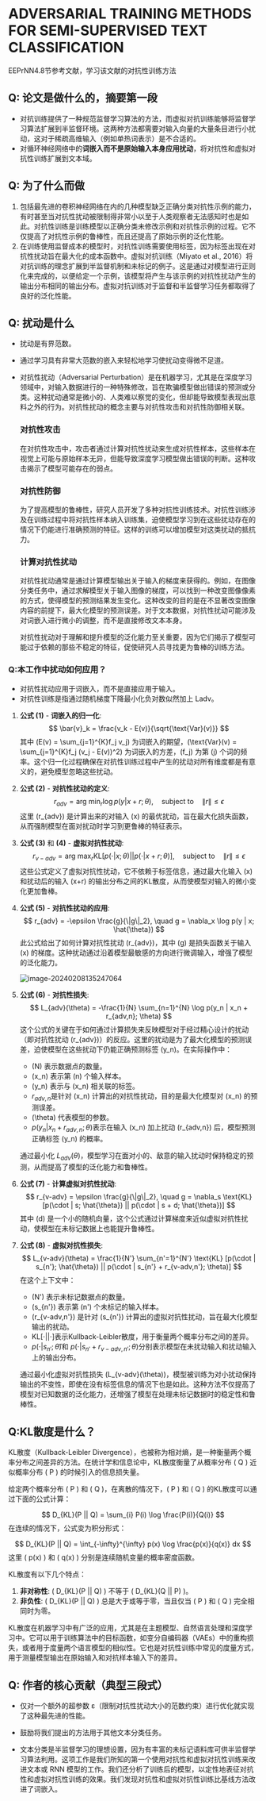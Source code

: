 # ADVERSARIAL TRAINING METHODS FOR SEMI-SUPERVISED TEXT CLASSIFICATION

EEPrNN4.8节参考文献，学习该文献的对抗性训练方法

## Q: 论文是做什么的，摘要第一段

- 对抗训练提供了一种规范监督学习算法的方法，而虚拟对抗训练能够将监督学习算法扩展到半监督环境。这两种方法都需要对输入向量的大量条目进行小扰动，这对于稀疏高维输入（例如单热词表示）是不合适的。
- 对循环神经网络中的**词嵌入而不是原始输入本身应用扰动**，将对抗性和虚拟对抗性训练扩展到文本域。

## Q: 为了什么而做

1. 包括最先进的卷积神经网络在内的几种模型缺乏正确分类对抗性示例的能力，有时甚至当对抗性扰动被限制得非常小以至于人类观察者无法感知时也是如此。对抗性训练是训练模型以正确分类未修改示例和对抗性示例的过程。它不仅提高了对抗性示例的鲁棒性，而且还提高了原始示例的泛化性能。
2. 在训练使用监督成本的模型时，对抗性训练需要使用标签，因为标签出现在对抗性扰动旨在最大化的成本函数中。虚拟对抗训练（Miyato et al., 2016）将对抗训练的理念扩展到半监督机制和未标记的例子。这是通过对模型进行正则化来完成的，以便给定一个示例，该模型将产生与该示例的对抗性扰动产生的输出分布相同的输出分布。虚拟对抗训练对于监督和半监督学习任务都取得了良好的泛化性能。

## Q:  扰动是什么

- 扰动是有界范数。

- 通过学习具有非常大范数的嵌入来轻松地学习使扰动变得微不足道。

- 对抗性扰动（Adversarial Perturbation）是在机器学习，尤其是在深度学习领域中，对输入数据进行的一种特殊修改，旨在欺骗模型做出错误的预测或分类。这种扰动通常是微小的、人类难以察觉的变化，但却能导致模型表现出意料之外的行为。对抗性扰动的概念主要与对抗性攻击和对抗性防御相关联。

  ### 对抗性攻击
  在对抗性攻击中，攻击者通过计算对抗性扰动来生成对抗性样本，这些样本在视觉上可能与原始样本无异，但能导致深度学习模型做出错误的判断。这种攻击揭示了模型可能存在的弱点。

  ### 对抗性防御
  为了提高模型的鲁棒性，研究人员开发了多种对抗性训练技术。对抗性训练涉及在训练过程中将对抗性样本纳入训练集，迫使模型学习到在这些扰动存在的情况下仍能进行准确预测的特征。这样的训练可以增加模型对这类扰动的抵抗力。

  ### 计算对抗性扰动
  对抗性扰动通常是通过计算模型输出关于输入的梯度来获得的。例如，在图像分类任务中，通过求解模型关于输入图像的梯度，可以找到一种改变图像像素的方式，使得模型的预测结果发生变化。这种改变的目的是在不显著改变图像内容的前提下，最大化模型的预测误差。对于文本数据，对抗性扰动可能涉及对词嵌入进行微小的调整，而不是直接修改文本本身。

  对抗性扰动对于理解和提升模型的泛化能力至关重要，因为它们揭示了模型可能过于依赖的那些不稳定的特征，促使研究人员寻找更为鲁棒的训练方法。


### Q:本工作中扰动如何应用？

- 对抗性扰动应用于词嵌入，而不是直接应用于输入。
- 对抗性训练是指通过随机梯度下降最小化负对数似然加上 Ladv。

1. **公式 (1)** - **词嵌入的归一化**:
   $$
   \bar{v}_k = \frac{v_k - E(v)}{\sqrt{\text{Var}(v)}}
   $$
   其中 \(E(v) = \sum_{j=1}^{K}f_j v_j\) 为词嵌入的期望，\(\text{Var}(v) = \sum_{j=1}^{K}f_j (v_j - E(v))^2\) 为词嵌入的方差，\(f_j\) 为第 \(j\) 个词的频率。这个归一化过程确保在对抗性训练过程中产生的扰动对所有维度都是有意义的，避免模型忽略这些扰动。

2. **公式 (2)** - **对抗性扰动的定义**:
   $$
   r_{adv} = \text{arg min}_r \log p(y | x + r; \theta), \quad \text{subject to} \quad \|r\| \leq \epsilon
   $$
   这里 \(r_{adv}\) 是计算出来的对输入 \(x\) 的最优扰动，旨在最大化损失函数，从而强制模型在面对扰动时学习到更鲁棒的特征表示。

3. **公式 (3)** 和 **(4)** - **虚拟对抗性扰动**:
   $$
   r_{v-adv} = \text{arg max}_r \text{KL}[p(\cdot | x; \theta) || p(\cdot | x + r; \theta)], \quad \text{subject to} \quad \|r\| \leq \epsilon
   $$
   这些公式定义了虚拟对抗性扰动，它不依赖于标签信息，通过最大化输入 \(x\) 和扰动后的输入 \(x+r\) 的输出分布之间的KL散度，从而使模型对输入的微小变化更加鲁棒。

4. **公式 (5)** - **对抗性扰动的应用**:
   $$
   r_{adv} = -\epsilon \frac{g}{\|g\|_2}, \quad g = \nabla_x \log p(y | x; \hat{\theta})
   $$
   此公式给出了如何计算对抗性扰动 \(r_{adv}\)，其中 \(g\) 是损失函数关于输入 \(x\) 的梯度。这种扰动通过沿着模型最敏感的方向进行微调输入，增强了模型的泛化能力。

   ![image-20240208135247064](image-20240208135247064.png)
   
5. **公式 (6)** - **对抗性损失**:
   $$
   L_{adv}(\theta) = -\frac{1}{N} \sum_{n=1}^{N} \log p(y_n | x_n + r_{adv,n}; \theta)
   $$
   这个公式的关键在于如何通过计算损失来反映模型对于经过精心设计的扰动（即对抗性扰动 \(r_{adv}\)）的反应。这里的扰动是为了最大化模型的预测误差，迫使模型在这些扰动下仍能正确预测标签 \(y_n\)。在实际操作中：

   - \(N\) 表示数据点的数量。
   - \(x_n\) 表示第 \(n\) 个输入样本。
   - \(y_n\) 表示与 \(x_n\) 相关联的标签。
   - $r_{adv,n}$是针对 \(x_n\) 计算出的对抗性扰动，目的是最大化模型对 \(x_n\) 的预测误差。
   - \(\theta\) 代表模型的参数。
   - $p(y_n | x_n + r_{adv,n}; \theta)$表示在输入 \(x_n\) 加上扰动 \(r_{adv,n}\) 后，模型预测正确标签 \(y_n\) 的概率。
   
   通过最小化 $L_{adv}(\theta)$，模型学习在面对小的、敌意的输入扰动时保持稳定的预测，从而提高了模型的泛化能力和鲁棒性。
   
6. **公式 (7)** - **计算虚拟对抗性扰动**:
   $$
   r_{v-adv} = \epsilon \frac{g}{\|g\|_2}, \quad g = \nabla_s \text{KL} [p(\cdot | s; \hat{\theta}) || p(\cdot | s + d; \hat{\theta})]
   $$
   其中 \(d\) 是一个小的随机向量，这个公式通过计算梯度来近似虚拟对抗性扰动，使模型在未标记数据上也能提升鲁棒性。

7. **公式 (8)** - **虚拟对抗性损失**:
   $$
   L_{v-adv}(\theta) = \frac{1}{N'} \sum_{n'=1}^{N'} \text{KL} [p(\cdot | s_{n'}; \hat{\theta}) || p(\cdot | s_{n'} + r_{v-adv,n'}; \theta)]
   $$
   在这个上下文中：
   
   - \(N'\) 表示未标记数据点的数量。
   - \(s_{n'}\) 表示第 \(n'\) 个未标记的输入样本。
   - \(r_{v-adv,n'}\) 是针对 \(s_{n'}\) 计算出的虚拟对抗性扰动，旨在最大化模型输出的扰动。
   - $\text{KL}[\cdot||\cdot]$表示Kullback-Leibler散度，用于衡量两个概率分布之间的差异。
   - $p(\cdot | s_{n'}; \hat{\theta})$和 $p(\cdot | s_{n'} + r_{v-adv,n'}; \theta)$分别表示模型在未扰动输入和扰动输入上的输出分布。
   
   通过最小化虚拟对抗性损失 \(L_{v-adv}(\theta)\)，模型被训练为对小扰动保持输出的不变性，即使在没有标签信息的情况下也是如此。这种方法不仅提高了模型对已知数据的泛化能力，还增强了模型在处理未标记数据时的稳定性和鲁棒性。

## Q:KL散度是什么？

KL散度（Kullback-Leibler Divergence），也被称为相对熵，是一种衡量两个概率分布之间差异的方法。在统计学和信息论中，KL散度衡量了从概率分布 \( Q \) 近似概率分布 \( P \) 的时候引入的信息损失量。

给定两个概率分布 \( P \) 和 \( Q \)，在离散的情况下，\( P \) 和 \( Q \) 的KL散度可以通过下面的公式计算：

$$
D_{KL}(P || Q) = \sum_{i} P(i) \log \frac{P(i)}{Q(i)}
$$
在连续的情况下，公式变为积分形式：

$$
D_{KL}(P || Q) = \int_{-\infty}^{\infty} p(x) \log \frac{p(x)}{q(x)} dx
$$
这里 \( p(x) \) 和 \( q(x) \) 分别是连续随机变量的概率密度函数。

KL散度有以下几个特点：

1. **非对称性**: \( D_{KL}(P || Q) \) 不等于 \( D_{KL}(Q || P) \)。
2. **非负性**: \( D_{KL}(P || Q) \) 总是大于或等于零，当且仅当 \( P \) 和 \( Q \) 完全相同时为零。

KL散度在机器学习中有广泛的应用，尤其是在主题模型、自然语言处理和深度学习中。它可以用于训练算法中的目标函数，如变分自编码器（VAEs）中的重构损失，或者用于度量两个语言模型的相似性。它也是对抗性训练中常见的度量方式，用于测量模型输出在原始输入和对抗样本输入下的差异。

## Q: 作者的核心贡献（典型三段式）

- 仅对一个额外的超参数 ε（限制对抗性扰动大小的范数约束）进行优化就实现了这种最先进的性能。

- 鼓励将我们提出的方法用于其他文本分类任务。

- 文本分类是半监督学习的理想设置，因为有丰富的未标记语料库可供半监督学习算法利用。这项工作是我们所知的第一个使用对抗性和虚拟对抗性训练来改进文本或 RNN 模型的工作。我们还分析了训练后的模型，以定性地表征对抗性和虚拟对抗性训练的效果。我们发现对抗性和虚拟对抗性训练比基线方法改进了词嵌入。

